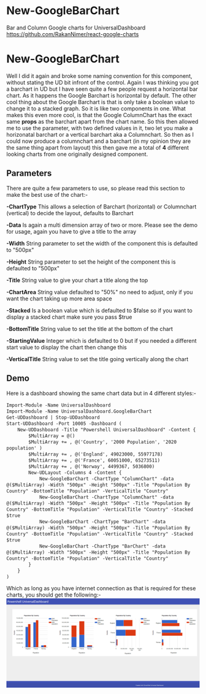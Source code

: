# New-GoogleBarChart
Bar and Column Google charts for UniversalDashboard https://github.com/RakanNimer/react-google-charts

# New-GoogleBarChart
Well I did it again and broke some naming convention for this component, without stating the UD bit infront of the control.  Again
I was thinking you got a barchart in UD but I have seen quite a few people request a horizontal bar chart.  As it happens the 
Google Barchart is horizontal by default. The other cool thing about the Google Barchart is that is only take a boolean value to
change it to a stacked graph.  So it is like two components in one.  What makes this even more cool, is that the Google ColumnChart
has the exact same **props** as the barchart apart from the chart name. So this then allowed me to use the parameter, with two
defined values in it, two let you make a horizonatal barchart or a vertical barchart aka a Columnchart. So then as I could now
produce a columnchart and a barchart (in my opinion they are the same thing apart from layout) this then gave me a total of **4**
different looking charts from one originally designed component.

## Parameters
There are quite a few parameters to use, so please read this section to make the best use of the chart:-

**-ChartType** 
This allows a selection of Barchart (horizontal) or Columnchart (vertical) to decide the layout, defaults to Barchart

**-Data** 
 Is again a multi dimension array of two or more. Please see the demo for usage, again you have to give a title to the array

**-Width** 
 String parameter to set the width of the component this is defaulted to "500px"

**-Height** 
 String parameter to set the height of the component this is defaulted to "500px"

**-Title** 
 String value to give your chart a title along the top

**-ChartArea**
 String value defaulted to "50%" no need to adjust, only if you want the chart taking up more area space

**-Stacked** 
 Is a boolean value which is defaulted to $false so if you want to display a stacked chart make sure you pass $true

**-BottomTitle** 
 String value to set the title at the bottom of the chart

**-StartingValue** 
 Integer which is defaulted to 0 but if you needed a different start value to display the chart then change this

**-VerticalTitle** 
 String value to set the title going vertically along the chart

## Demo
Here is a dashboard showing the same chart data but in 4 different styles:-
```
Import-Module -Name UniversalDashboard
Import-Module -Name UniversalDashboard.GoogleBarChart
Get-UDDashboard | Stop-UDDashboard
Start-UDDashboard -Port 10005 -Dashboard (
    New-UDDashboard -Title "Powershell UniversalDashboard" -Content {
        $MultiArray = @()
        $MultiArray += , @('Country', '2000 Population', '2020 population' )
        $MultiArray += , @('England', 49023000, 55977178)
        $MultiArray += , @('France', 60051000, 65273511)
        $MultiArray += , @('Norway', 4499367, 5036800)
        New-UDLayout -Columns 4 -Content {
            New-GoogleBarChart -ChartType "ColumnChart" -data @($MultiArray) -Width "500px" -Height "500px" -Title "Population By Country" -BottomTitle "Population" -VerticalTitle "Country"
            New-GoogleBarChart -ChartType "ColumnChart" -data @($MultiArray) -Width "500px" -Height "500px" -Title "Population By Country" -BottomTitle "Population" -VerticalTitle "Country" -Stacked $true
            New-GoogleBarChart -ChartType "BarChart" -data @($MultiArray) -Width "500px" -Height "500px" -Title "Population By Country" -BottomTitle "Population" -VerticalTitle "Country" -Stacked $true
            New-GoogleBarChart -ChartType "BarChart" -data @($MultiArray) -Width "500px" -Height "500px" -Title "Population By Country" -BottomTitle "Population" -VerticalTitle "Country"
        }
    }
)

```

Which as long as you have internet connection as that is required for these charts, you should get the following:-
![placeholder](https://raw.githubusercontent.com/psDevUK/New-GoogleBarChart/master/Demo.png
"Demonstration Charts")
